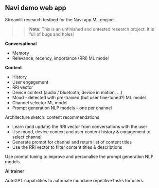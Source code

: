 Navi demo web app
-----------------

Streamlit research testbed for the Navi app ML engine.

>> **Note**: This is an unfinished and untested research project. It is full of bugs and holes!

**Conversational**

- Memory
- Relevance, recency, importance (RRI) ML model

**Content**

- History
- User engagement
- RRI vector
- Device context (audio / bluetooth, device in motion, …)
- Mood - detected with pre-trained (but user fine-tuned?) ML model
- Channel selector ML model
- Prompt generation NLP models - one per channel

Architecture sketch: content recommendations

- Learn (and update) the RRI vector from conversations with the user
- Use mood, device context and user content history & engagement to select channel
- Generate prompt for channel and return list of content titles
- Use the RRI vector to filter content titles & descriptions

Use prompt tuning to improve and personalise the prompt generation NLP models.

**AI trainer**

AutoGPT capabilities to automate mundane repetitive tasks for users.
